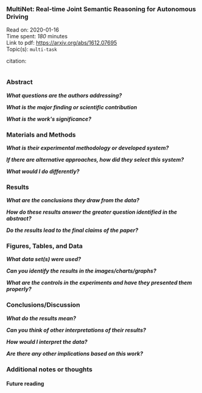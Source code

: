 <!--
{"title": "MultiNet: Real-time Joint Semantic Reasoning for Autonomous Driving", "url": "https://arxiv.org/abs/1612.07695", "topics": "multi-task", "date": "2020-01-16", "estimated_minutes": "180"}
-->
### MultiNet: Real-time Joint Semantic Reasoning for Autonomous Driving

Read on: 2020-01-16  
Time spent: *180* minutes  
Link to pdf: https://arxiv.org/abs/1612.07695  
Topic(s): `multi-task`

citation:
```

```

### Abstract

__*What questions are the authors addressing?*__

__*What is the major finding or scientific contribution*__

__*What is the work's significance?*__

### Materials and Methods

__*What is their experimental methodology or developed system?*__

__*If there are alternative approaches, how did they select this system?*__

__*What would I do differently?*__

### Results

__*What are the conclusions they draw from the data?*__

__*How do these results answer the greater question identified in the abstract?*__

__*Do the results lead to the final claims of the paper?*__

### Figures, Tables, and Data

__*What data set(s) were used?*__

__*Can you identify the results in the images/charts/graphs?*__

__*What are the controls in the experiments and have they presented them properly?*__

### Conclusions/Discussion

__*What do the results mean?*__

__*Can you think of other interpretations of their results?*__

__*How would I interpret the data?*__

__*Are there any other implications based on this work?*__

### Additional notes or thoughts

#### Future reading





